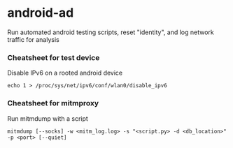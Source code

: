 # android-ad
Run automated android testing scripts, reset "identity", and log network traffic for analysis

### Cheatsheet for test device

Disable IPv6 on a rooted android device

`echo 1 > /proc/sys/net/ipv6/conf/wlan0/disable_ipv6`

### Cheatsheet for mitmproxy

Run mitmdump with a script

`mitmdump [--socks] -w <mitm_log.log> -s "<script.py> -d <db_location>" -p <port> [--quiet]`
